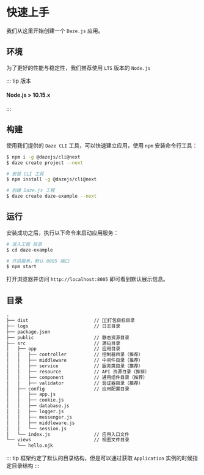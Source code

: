 # 快速上手
我们从这里开始创建一个 `Daze.js` 应用。

## 环境
为了更好的性能与稳定性，我们推荐使用 `LTS` 版本的 `Node.js`

::: tip 版本
#### Node.js > 10.15.x
:::
 
## 构建
使用我们提供的 `Daze CLI` 工具，可以快速建立应用，使用 `npm` 安装命令行工具：
```bash
$ npm i -g @dazejs/cli@next
$ daze create project --next
```

```bash
# 安装 CLI 工具
$ npm install -g @dazejs/cli@next

# 创建 Daze.js 工程
$ daze create daze-example --next
```

## 运行
安装成功之后，执行以下命令来启动应用服务：
```bash
# 进入工程 目录
$ cd daze-example

# 开启服务，默认 8005 端口
$ npm start
```

打开浏览器并访问 `http://localhost:8005` 即可看到默认展示信息。

## 目录

```txt
.
├── dist                        // 打包目标目录
├── logs                        // 日志目录
├── package.json
├── public                      // 静态资源目录
├── src                         // 源码目录
│   ├── app                     // 应用目录
│   │   ├── controller          // 控制器目录（推荐）
│   │   ├── middleware          // 中间件目录（推荐）
│   │   ├── service             // 服务类目录（推荐）
│   │   ├── resource            // API 资源目录（推荐）
│   │   ├── component           // 通用组件目录（推荐）
│   │   ├── validator           // 验证器目录（推荐）
│   ├── config                  // 应用配置目录
│   │   ├── app.js
│   │   ├── cookie.js
│   │   ├── database.js
│   │   ├── logger.js
│   │   ├── messenger.js
│   │   ├── middleware.js
│   │   └── session.js
│   └── index.js                // 应用入口文件
└── views                       // 视图文件目录
    └── hello.njk
```

::: tip
框架约定了默认的目录结构，但是可以通过获取 `Application` 实例的时候指定目录结构
:::